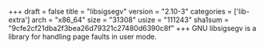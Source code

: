 +++
draft = false
title = "libsigsegv"
version = "2.10-3"
categories = ['lib-extra']
arch = "x86_64"
size = "31308"
usize = "111243"
sha1sum = "9cfe2cf21dba2f3bea26d79321c27480d6390c8f"
+++
GNU libsigsegv is a library for handling page faults in user mode.